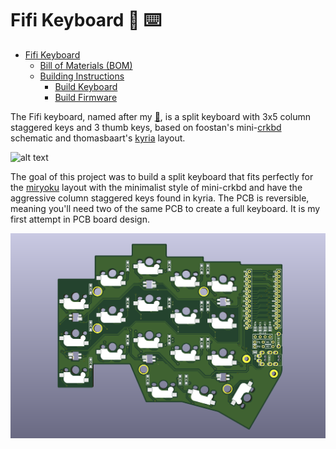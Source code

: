 # Fifi Keyboard 🐶 ⌨️
- [Fifi Keyboard](#fifi-keyboard-🐶-⌨️)
  - [Bill of Materials (BOM)](docs/BOM.md)
  - [Building Instructions](docs/BuildInstructions.md)
    - [Build Keyboard](docs/BuildInstructions.md#build-keyboard)
    - [Build Firmware](docs/BuildInstructions.md#build-firmware)

The Fifi keyboard, named after my [🐶](assets/fifi.gif), is a split keyboard with 3x5 column staggered keys and 3 thumb keys, based on foostan's mini-[crkbd](https://github.com/foostan/crkbd/) schematic and thomasbaart's [kyria](https://github.com/splitkb/kyria) layout.

![alt text](assets/fifi_keeb.png "fifi Split Keyboard")

The goal of this project was to build a split keyboard that fits perfectly for the [miryoku](https://github.com/manna-harbour/miryoku) layout with the minimalist style of mini-crkbd and have the aggressive column staggered keys found in kyria. The PCB is reversible, meaning you'll need two of the same PCB to create a full keyboard. It is my first attempt in PCB board design.

![alt text](assets/fifi_pcb_board.png "fifi PBC Board")